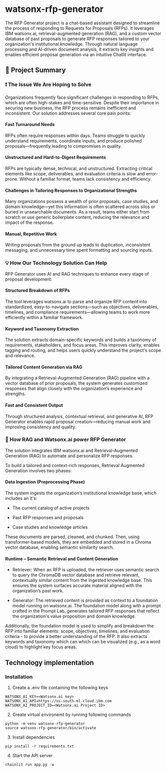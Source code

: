 # watsonx-rfp-generator
The RFP Generator project is a chat-based assistant designed to streamline the process of responding to Requests for Proposals (RFPs). It leverages IBM watsonx.ai, retrieval-augmented generation (RAG), and a custom vector database of past proposals to generate RFP responses tailored to your organization's institutional knowledge. Through natural language processing and AI-driven document analysis, it extracts key insights and enables efficient proposal generation via an intuitive Chatlit interface.

## 📄 Project Summary

### ❗ The Issue We Are Hoping to Solve
Organizations frequently face significant challenges in responding to RFPs, which are often high-stakes and time-sensitive. Despite their importance in securing new business, the RFP process remains inefficient and inconsistent. Our solution addresses several core pain points:

#### Fast Turnaround Needs
RFPs often require responses within days. Teams struggle to quickly understand requirements, coordinate inputs, and produce polished proposals—frequently leading to compromises in quality.

#### Unstructured and Hard-to-Digest Requirements
RFPs are typically dense, technical, and unstructured. Extracting critical elements like scope, deliverables, and evaluation criteria is slow and error-prone. Without a familiar format, teams lack consistency and efficiency.

#### Challenges in Tailoring Responses to Organizational Strengths
Many organizations possess a wealth of prior proposals, case studies, and domain knowledge—yet this information is often scattered across silos or buried in unsearchable documents. As a result, teams either start from scratch or use generic boilerplate content, reducing the relevance and impact of the response.

#### Manual, Repetitive Work
Writing proposals from the ground up leads to duplication, inconsistent messaging, and unnecessary time spent formatting and sourcing inputs.

### 💡 How Our Technology Solution Can Help
RFP Generator uses AI and RAG techniques to enhance every stage of proposal development:

#### Structured Breakdown of RFPs
The tool leverages watsonx.ai to parse and organize RFP content into standardized, easy-to-navigate sections—such as objectives, deliverables, timelines, and compliance requirements—allowing teams to work more efficiently within a familiar framework.

#### Keyword and Taxonomy Extraction
The solution extracts domain-specific keywords and builds a taxonomy of requirements, stakeholders, and focus areas. This improves clarity, enables tagging and routing, and helps users quickly understand the project's scope and relevance.

#### Tailored Content Generation via RAG
By integrating a Retrieval-Augmented Generation (RAG) pipeline with a vector database of prior proposals, the system generates customized responses that align closely with the organization’s experience and strengths.

#### Fast and Consistent Output
Through structured analysis, contextual retrieval, and generative AI, RFP Generator enables rapid proposal creation—reducing manual work and improving consistency and quality.

### 🧠 How RAG and Watsonx.ai power RFP Generator
The solution integrates IBM watsonx.ai and Retrieval-Augmented Generation (RAG) to automate and personalize RFP responses.

To build a tailored and context-rich responses, Retrieval Augmented Generation involves two phases:

#### Data Ingestion  (Preprocessing Phase)
The system ingests the organization’s institutional knowledge base, which includes an it's:

- The current catalog of active projects

- Past  RFP responses and proposals

- Case studies and knowledge articles

These documents are parsed, cleaned, and chunked. Then, using transformer-based models, they are embedded and stored in a Chroma vector database, enabling semantic similarity search.

#### Runtime – Semantic Retrieval and Content Generation

- Retriever: When an RFP is uploaded, the retriever uses semantic search to query the ChromaDB vector database and retrieve relevant, contextually similar content from the ingested knowledge base. This ensures the system surfaces accurate material aligned with the organization’s past work.

- Generator: The retrieved content is provided as context to a foundation model running on watsonx.ai. The foundation model along with a prompt crafted in the Prompt Lab, generates tailored RFP responses that reflect the organization's value proposition and  domain knowledge.

Additionally, the foundation model is  used to simplify and breakdown the RFP into familiar elements: scope, objectives, timelines, and evaluation criteria - to provide a better understanding of the RFP. It also extracts keywords and taxonomy which can  which can be visualized (e.g., as a word cloud) to highlight key focus areas. 

## Technology implementation
### Installation

1. Create a .env file containing the following keys

```
WATSONX_AI_KEY=<Watsonx.ai key>
WATSONX_AI_API=https://us-south.ml.cloud.ibm.com
WATSONX_AI_PROJECT_ID=<Watsonx.ai Project ID>
```

2. Create virtual environemt by running following commands
```
python -m venv watsonx-rfp-generator
source watsonx-rfp-generator/bin/activate
```

3. Install dependencies

```
pip install -r requirements.txt
```

4. Start the API server
```
chainlit run app.py -w
```